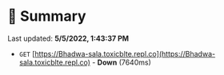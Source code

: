 # 📖 Summary
Last updated: **5/5/2022, 1:43:37 PM**

- `GET` [https://Bhadwa-sala.toxicblte.repl.co](https://Bhadwa-sala.toxicblte.repl.co) - **Down** (7640ms)
